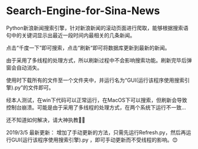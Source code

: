# Search-Engine-for-Sina-News
Python新浪新闻搜索引擎，针对新浪新闻的滚动页面进行爬取，能够根据搜索语句中的关键词显示出最近一段时间内最相关的几条新闻。

点击“千度一下”即可搜索，点击“刷新“即可将数据库更新到最新的新闻。

由于采用了多线程的处理方式，所以刷新过程中不会影响搜索功能。刷新完毕后弹窗会自动消失。

使用时下载所有的文件至一个文件夹中，并运行名为“GUI(运行该程序使用搜索引擎).py”的文件即可。

经本人测试，在win下代码可以正常运行，在MacOS下可以搜索，但刷新会导致控制台崩溃。可能是由于采用了多线程的处理方式，在两个系统下运行不一致...

还不知道如何解决，请大神执教🙏🙏

2019/3/5 最新更新：
增加了手动更新的方法，只需先运行Refresh.py，然后再运行GUI(运行该程序使用搜索引擎).py ，即可手动更新而不受线程的影响。😊 
